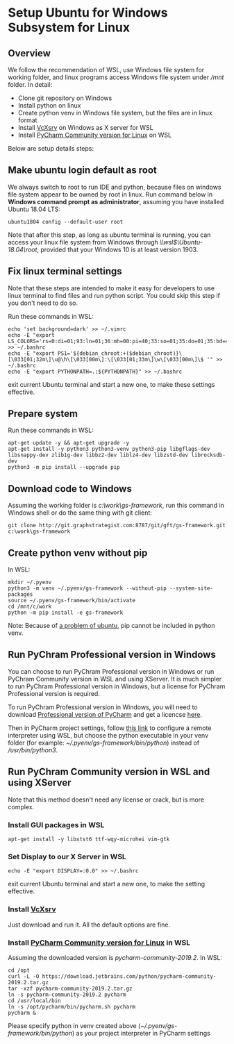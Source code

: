 # Setup Ubuntu for Windows Subsystem for Linux

## Overview
We follow the recommendation of WSL, use Windows file system for working folder, and linux programs access Windows file system under */mnt* folder. In detail:
* Clone git repository on Windows
* Install python on linux
* Create python venv in Windows file system, but the files are in linux format
* Install [VcXsrv](https://sourceforge.net/projects/vcxsrv/) on Windows as X server for WSL
* Install [PyCharm Community version for Linux](https://www.jetbrains.com/pycharm/download/#section=linux) on WSL

Below are setup details steps:

## Make ubuntu login default as root
We always switch to root to run IDE and python, because files on windows file system appear to be owned by root in linux. Run command below in **Windows command prompt as administrator**, assuming you have installed Ubuntu 18.04 LTS:

    ubuntu1804 config --default-user root

Note that after this step, as long as ubuntu terminal is running, you can access your linux file system from Windows through *\\\\wsl$\\Ubuntu-18.04\\root*, provided that your Windows 10 is at least version 1903.

## Fix linux terminal settings
Note that these steps are intended to make it easy for developers to use linux terminal to find files and run python script. You could skip this step if you don't need to do so.

Run these commands in WSL:

    echo 'set background=dark' >> ~/.vimrc
    echo -E "export LS_COLORS='rs=0:di=01;93:ln=01;36:mh=00:pi=40;33:so=01;35:do=01;35:bd=40;33;01:cd=40;33;01:or=40;31;01:mi=00:su=37;41:sg=30;43:ca=30;41:tw=30;42:ow=34;42:st=37;44:ex=01;32:*.tar=01;31:*.tgz=01;31:*.arc=01;31:*.arj=01;31:*.taz=01;31:*.lha=01;31:*.lz4=01;31:*.lzh=01;31:*.lzma=01;31:*.tlz=01;31:*.txz=01;31:*.tzo=01;31:*.t7z=01;31:*.zip=01;31:*.z=01;31:*.Z=01;31:*.dz=01;31:*.gz=01;31:*.lrz=01;31:*.lz=01;31:*.lzo=01;31:*.xz=01;31:*.zst=01;31:*.tzst=01;31:*.bz2=01;31:*.bz=01;31:*.tbz=01;31:*.tbz2=01;31:*.tz=01;31:*.deb=01;31:*.rpm=01;31:*.jar=01;31:*.war=01;31:*.ear=01;31:*.sar=01;31:*.rar=01;31:*.alz=01;31:*.ace=01;31:*.zoo=01;31:*.cpio=01;31:*.7z=01;31:*.rz=01;31:*.cab=01;31:*.wim=01;31:*.swm=01;31:*.dwm=01;31:*.esd=01;31:*.jpg=01;35:*.jpeg=01;35:*.mjpg=01;35:*.mjpeg=01;35:*.gif=01;35:*.bmp=01;35:*.pbm=01;35:*.pgm=01;35:*.ppm=01;35:*.tga=01;35:*.xbm=01;35:*.xpm=01;35:*.tif=01;35:*.tiff=01;35:*.png=01;35:*.svg=01;35:*.svgz=01;35:*.mng=01;35:*.pcx=01;35:*.mov=01;35:*.mpg=01;35:*.mpeg=01;35:*.m2v=01;35:*.mkv=01;35:*.webm=01;35:*.ogm=01;35:*.mp4=01;35:*.m4v=01;35:*.mp4v=01;35:*.vob=01;35:*.qt=01;35:*.nuv=01;35:*.wmv=01;35:*.asf=01;35:*.rm=01;35:*.rmvb=01;35:*.flc=01;35:*.avi=01;35:*.fli=01;35:*.flv=01;35:*.gl=01;35:*.dl=01;35:*.xcf=01;35:*.xwd=01;35:*.yuv=01;35:*.cgm=01;35:*.emf=01;35:*.ogv=01;35:*.ogx=01;35:*.aac=00;36:*.au=00;36:*.flac=00;36:*.m4a=00;36:*.mid=00;36:*.midi=00;36:*.mka=00;36:*.mp3=00;36:*.mpc=00;36:*.ogg=00;36:*.ra=00;36:*.wav=00;36:*.oga=00;36:*.opus=00;36:*.spx=00;36:*.xspf=00;36:'" >> ~/.bashrc
    echo -E "export PS1='${debian_chroot:+($debian_chroot)}\[\033[01;32m\]\u@\h\[\033[00m\]:\[\033[01;33m\]\w\[\033[00m\]\$ '" >> ~/.bashrc
    echo -E "export PYTHONPATH=.:${PYTHONPATH}" >> ~/.bashrc

exit current Ubuntu terminal and start a new one, to make these settings effective.

## Prepare system
Run these commands in WSL:

    apt-get update -y && apt-get upgrade -y
    apt-get install -y python3 python3-venv python3-pip libgflags-dev libsnappy-dev zlib1g-dev libbz2-dev liblz4-dev libzstd-dev librocksdb-dev
    python3 -m pip install --upgrade pip

## Download code to Windows 
Assuming the working folder is *c:\work\gs-framework*, run this command in Windows shell or do the same thing with git client:

    git clone http://git.graphstrategist.com:8787/git/gft/gs-framework.git c:\work\gs-framework

## Create python venv without pip
In WSL:

    mkdir ~/.pyenv
    python3 -m venv ~/.pyenv/gs-framework --without-pip --system-site-packages
    source ~/.pyenv/gs-framework/bin/activate
    cd /mnt/c/work
    python -m pip install -e gs-framework

Note: Because of [a problem of ubuntu](https://askubuntu.com/questions/879437/ensurepip-is-disabled-in-debian-ubuntu-for-the-system-python/897004), pip cannot be included in python venv. 

## Run PyChram Professional version in Windows

You can choose to run PyChram Professional version in Windows or run PyChram Community version in WSL and using XServer. It is much simpler to run PyChram Professional version in Windows, but a license for PyChram Professional version is required.

To run PyChram Professional version in Windows, you will need to download [Professional version of PyCharm](https://www.jetbrains.com/pycharm/download/#section=windows) and get a licencse [here](http://idea.lanyus.com/).

Then in PyCharm project settings, follow [this link](https://www.jetbrains.com/help/pycharm/using-wsl-as-a-remote-interpreter.html) to configure a remote interpreter using WSL, but choose the python executable in your venv folder (for example: *~/.pyenv/gs-framework/bin/python*) instead of */usr/bin/python3*.

## Run PyChram Community version in WSL and using XServer
Note that this method doesn't need any license or crack, but is more complex.

### Install GUI packages in WSL

    apt-get install -y libxtst6 ttf-wqy-microhei vim-gtk

### Set Display to our X Server in WSL
    echo -E "export DISPLAY=:0.0" >> ~/.bashrc
exit current Ubuntu terminal and start a new one, to make the setting effective.

### Install [VcXsrv](https://sourceforge.net/projects/vcxsrv/) 

Just download and run it. All the default options are fine.

### Install [PyCharm Community version for Linux](https://www.jetbrains.com/pycharm/download/#section=linux) in WSL

Assuming the downloaded version is *pycharm-community-2019.2*. In WSL:

    cd /opt
    curl -L -O https://download.jetbrains.com/python/pycharm-community-2019.2.tar.gz
    tar -xzf pycharm-community-2019.2.tar.gz
    ln -s pycharm-community-2019.2 pycharm
    cd /usr/local/bin
    ln -s /opt/pycharm/bin/pycharm.sh pycharm
    pycharm &

Please specify python in venv created above (*~/.pyenv/gs-framework/bin/python*) as your project interpreter in PyCharm settings
